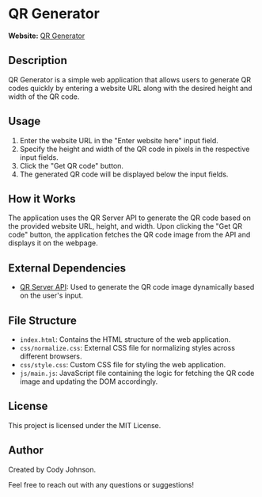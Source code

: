 # QR Generator

**Website:** [QR Generator](https://qrcodegenerator-jonhnson.netlify.app/)

## Description

QR Generator is a simple web application that allows users to generate QR codes quickly by entering a website URL along with the desired height and width of the QR code.

## Usage

1. Enter the website URL in the "Enter website here" input field.
2. Specify the height and width of the QR code in pixels in the respective input fields.
3. Click the "Get QR code" button.
4. The generated QR code will be displayed below the input fields.

## How it Works

The application uses the QR Server API to generate the QR code based on the provided website URL, height, and width. Upon clicking the "Get QR code" button, the application fetches the QR code image from the API and displays it on the webpage.

## External Dependencies

- [QR Server API](https://api.qrserver.com/v1/create-qr-code/): Used to generate the QR code image dynamically based on the user's input.

## File Structure

- `index.html`: Contains the HTML structure of the web application.
- `css/normalize.css`: External CSS file for normalizing styles across different browsers.
- `css/style.css`: Custom CSS file for styling the web application.
- `js/main.js`: JavaScript file containing the logic for fetching the QR code image and updating the DOM accordingly.

## License

This project is licensed under the MIT License.

## Author

Created by Cody Johnson.

Feel free to reach out with any questions or suggestions!
